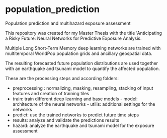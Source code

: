 # population_prediction
Population prediction and multihazard exposure assessment

This repository was created for my Master Thesis with the title 'Anticipating a Risky Future: Neural Networks for Predictive Exposure Analysis.

Multiple Long Short-Term Memory deep learning networks are trained with multitemporal WorldPop population grids and ancillary geospatial data.

The resulting forecasted future population distributions are used together with an earthquake and tsunami model to quantify the affected population. 


These are the processing steps and according folders:
- preprocessing : normalizing, masking, resampling, stacking of input features and creation of training tiles
- train: train different deep learning and base models 
          - model: architecture of the neural networks
          - utilis: additional settings for the networks
- predict: use the trained networks to predict future time steps
- results: analyze and validate the predictions results
- hazard: analyze the earthquake and tsunami model for the exposure assessment
